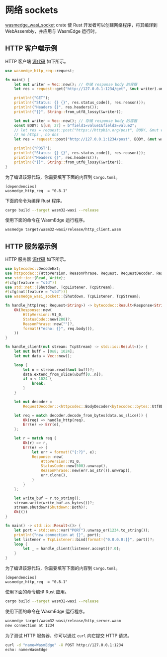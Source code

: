 # 网络 sockets

[wasmedge_wasi_socket](https://github.com/second-state/wasmedge_wasi_socket) crate 使 Rust 开发者可以创建网络程序，将其编译到 WebAssembly，并应用与 WasmEdge 运行时。

## HTTP 客户端示例

HTTP 客户端 [源代码](https://github.com/second-state/wasmedge_wasi_socket/tree/main/examples/http_client) 如下所示。

```rust
use wasmedge_http_req::request;

fn main() {
    let mut writer = Vec::new(); // 存储 response body 的容器
    let res = request::get("http://127.0.0.1:1234/get", &mut writer).unwrap();

    println!("GET");
    println!("Status: {} {}", res.status_code(), res.reason());
    println!("Headers {}", res.headers());
    println!("{}", String::from_utf8_lossy(&writer));

    let mut writer = Vec::new(); // 存储 response body 的容器
    const BODY: &[u8; 27] = b"field1=value1&field2=value2";
    // let res = request::post("https://httpbin.org/post", BODY, &mut writer).unwrap();
    // no https , no dns
    let res = request::post("http://127.0.0.1:1234/post", BODY, &mut writer).unwrap();

    println!("POST");
    println!("Status: {} {}", res.status_code(), res.reason());
    println!("Headers {}", res.headers());
    println!("{}", String::from_utf8_lossy(&writer));
}
```

为了编译该源代码，你需要填写下面的内容到 `Cargo.toml`。

```
[dependencies]
wasmedge_http_req  = "0.8.1"
```

下面的命令为编译 Rust 程序。

```bash
cargo build --target wasm32-wasi --release
```

使用下面的命令在 WasmEdge 运行程序。

```bash
wasmedge target/wasm32-wasi/release/http_client.wasm
```

## HTTP 服务器示例

HTTP 服务器 [源代码](https://github.com/second-state/wasmedge_wasi_socket/tree/main/examples/http_server) 如下所示。

```rust
use bytecodec::DecodeExt;
use httpcodec::{HttpVersion, ReasonPhrase, Request, RequestDecoder, Response, StatusCode};
use std::io::{Read, Write};
#[cfg(feature = "std")]
use std::net::{Shutdown, TcpListener, TcpStream};
#[cfg(not(feature = "std"))]
use wasmedge_wasi_socket::{Shutdown, TcpListener, TcpStream};

fn handle_http(req: Request<String>) -> bytecodec::Result<Response<String>> {
    Ok(Response::new(
        HttpVersion::V1_0,
        StatusCode::new(200)?,
        ReasonPhrase::new("")?,
        format!("echo: {}", req.body()),
    ))
}

fn handle_client(mut stream: TcpStream) -> std::io::Result<()> {
    let mut buff = [0u8; 1024];
    let mut data = Vec::new();

    loop {
        let n = stream.read(&mut buff)?;
        data.extend_from_slice(&buff[0..n]);
        if n < 1024 {
            break;
        }
    }

    let mut decoder =
        RequestDecoder::<httpcodec::BodyDecoder<bytecodec::bytes::Utf8Decoder>>::default();

    let req = match decoder.decode_from_bytes(data.as_slice()) {
        Ok(req) => handle_http(req),
        Err(e) => Err(e),
    };

    let r = match req {
        Ok(r) => r,
        Err(e) => {
            let err = format!("{:?}", e);
            Response::new(
                HttpVersion::V1_0,
                StatusCode::new(500).unwrap(),
                ReasonPhrase::new(err.as_str()).unwrap(),
                err.clone(),
            )
        }
    };

    let write_buf = r.to_string();
    stream.write(write_buf.as_bytes())?;
    stream.shutdown(Shutdown::Both)?;
    Ok(())
}

fn main() -> std::io::Result<()> {
    let port = std::env::var("PORT").unwrap_or(1234.to_string());
    println!("new connection at {}", port);
    let listener = TcpListener::bind(format!("0.0.0.0:{}", port))?;
    loop {
        let _ = handle_client(listener.accept()?.0);
    }
}
```

为了编译该源代码，你需要填写下面的内容到 `Cargo.toml`。

```
[dependencies]
wasmedge_http_req  = "0.8.1"
```

使用下面的命令编译 Rust 应用。

```bash
cargo build --target wasm32-wasi --release
```

使用下面的命令在 WasmEdge 运行程序。

```bash
wasmedge target/wasm32-wasi/release/http_server.wasm
new connection at 1234
```

为了测试 HTTP 服务器，你可以通过 `curl` 向它提交 HTTP 请求。

```bash
curl -d "name=WasmEdge" -X POST http://127.0.0.1:1234
echo: name=WasmEdge
```